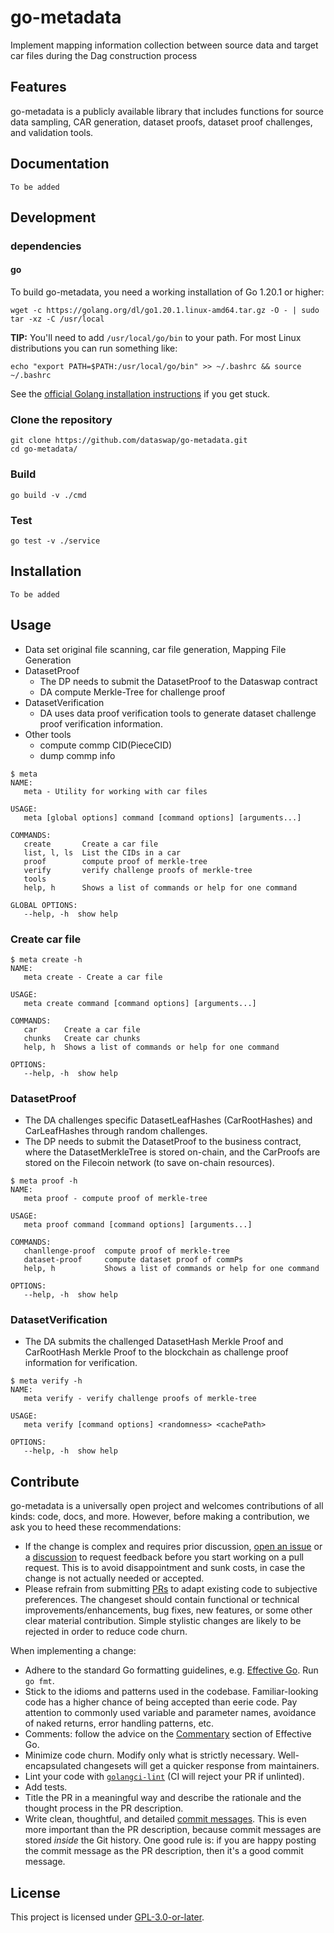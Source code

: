 # go-metadata

Implement mapping information collection between source data and target car files during the Dag construction process

## Features

go-metadata is a publicly available library that includes functions for source data sampling, CAR generation, dataset proofs, dataset proof challenges, and validation tools.

## Documentation

```shell
To be added
```

## Development

### dependencies

#### go

To build go-metadata, you need a working installation of Go 1.20.1 or higher:

```shell
wget -c https://golang.org/dl/go1.20.1.linux-amd64.tar.gz -O - | sudo tar -xz -C /usr/local
```

**TIP:**
You'll need to add `/usr/local/go/bin` to your path. For most Linux distributions you can run something like:

```shell
echo "export PATH=$PATH:/usr/local/go/bin" >> ~/.bashrc && source ~/.bashrc
```

See the [official Golang installation instructions](https://golang.org/doc/install) if you get stuck.

### Clone the repository

```shell
git clone https://github.com/dataswap/go-metadata.git
cd go-metadata/
```

### Build

```shell
go build -v ./cmd
```

### Test

```shell
go test -v ./service
```

## Installation

```shell
To be added
```

## Usage

* Data set original file scanning, car file generation, Mapping File Generation
* DatasetProof
  * The DP needs to submit the DatasetProof to the Dataswap contract
  * DA compute Merkle-Tree for challenge proof
* DatasetVerification
  * DA uses data proof verification tools to generate dataset challenge proof verification information.
* Other tools
  * compute commp CID(PieceCID)
  * dump commp info

```shell
$ meta 
NAME:
   meta - Utility for working with car files

USAGE:
   meta [global options] command [command options] [arguments...]

COMMANDS:
   create       Create a car file
   list, l, ls  List the CIDs in a car
   proof        compute proof of merkle-tree
   verify       verify challenge proofs of merkle-tree
   tools        
   help, h      Shows a list of commands or help for one command

GLOBAL OPTIONS:
   --help, -h  show help
```

### Create car file

```shell
$ meta create -h
NAME:
   meta create - Create a car file

USAGE:
   meta create command [command options] [arguments...]

COMMANDS:
   car      Create a car file
   chunks   Create car chunks
   help, h  Shows a list of commands or help for one command

OPTIONS:
   --help, -h  show help
```

### DatasetProof

* The DA challenges specific DatasetLeafHashes (CarRootHashes) and CarLeafHashes through random challenges.
* The DP needs to submit the DatasetProof to the business contract, where the DatasetMerkleTree is stored on-chain, and the CarProofs are stored on the Filecoin network (to save on-chain resources).

```shell
$ meta proof -h
NAME:
   meta proof - compute proof of merkle-tree

USAGE:
   meta proof command [command options] [arguments...]

COMMANDS:
   chanllenge-proof  compute proof of merkle-tree
   dataset-proof     compute dataset proof of commPs
   help, h           Shows a list of commands or help for one command

OPTIONS:
   --help, -h  show help
```

### DatasetVerification

* The DA submits the challenged DatasetHash Merkle Proof and CarRootHash Merkle Proof to the blockchain as challenge proof information for verification.

```shell
$ meta verify -h
NAME:
   meta verify - verify challenge proofs of merkle-tree

USAGE:
   meta verify [command options] <randomness> <cachePath>

OPTIONS:
   --help, -h  show help
```

## Contribute

go-metadata is a universally open project and welcomes contributions of all kinds: code, docs, and more. However, before making a contribution, we ask you to heed these recommendations:

* If the change is complex and requires prior discussion, [open an issue](https://github.com/dataswap/go-metadata/issues) or a [discussion](https://github.com/dataswap/specs) to request feedback before you start working on a pull request. This is to avoid disappointment and sunk costs, in case the change is not actually needed or accepted.
* Please refrain from submitting [PRs](https://github.com/dataswap/go-metadata/pulls) to adapt existing code to subjective preferences. The changeset should contain functional or technical improvements/enhancements, bug fixes, new features, or some other clear material contribution. Simple stylistic changes are likely to be rejected in order to reduce code churn.

When implementing a change:

* Adhere to the standard Go formatting guidelines, e.g. [Effective Go](https://golang.org/doc/effective_go.html). Run `go fmt`.
* Stick to the idioms and patterns used in the codebase. Familiar-looking code has a higher chance of being accepted than eerie code. Pay attention to commonly used variable and parameter names, avoidance of naked returns, error handling patterns, etc.
* Comments: follow the advice on the [Commentary](https://golang.org/doc/effective_go.html#commentary) section of Effective Go.
* Minimize code churn. Modify only what is strictly necessary. Well-encapsulated changesets will get a quicker response from maintainers.
* Lint your code with [`golangci-lint`](https://golangci-lint.run) (CI will reject your PR if unlinted).
* Add tests.
* Title the PR in a meaningful way and describe the rationale and the thought process in the PR description.
* Write clean, thoughtful, and detailed [commit messages](https://chris.beams.io/posts/git-commit/). This is even more important than the PR description, because commit messages are stored _inside_ the Git history. One good rule is: if you are happy posting the commit message as the PR description, then it's a good commit message.

## License

This project is licensed under [GPL-3.0-or-later](https://www.gnu.org/licenses/gpl-3.0.en.html).
